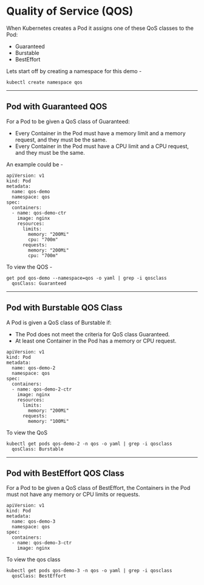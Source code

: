 # Quality of Service (QOS)

When Kubernetes creates a Pod it assigns one of these QoS classes to the Pod:

* Guaranteed
* Burstable
* BestEffort


Lets start off by creating a namespace for this demo - 

` kubectl create namespace qos ` 

--- 

## Pod with Guaranteed QOS 

For a Pod to be given a QoS class of Guaranteed:

* Every Container in the Pod must have a memory limit and a memory request, and they must be the same.
* Every Container in the Pod must have a CPU limit and a CPU request, and they must be the same.

An example could be - 

```
apiVersion: v1
kind: Pod
metadata:
  name: qos-demo
  namespace: qos
spec:
  containers:
  - name: qos-demo-ctr
    image: nginx
    resources:
      limits:
        memory: "200Mi"
        cpu: "700m"
      requests:
        memory: "200Mi"
        cpu: "700m"

```

To view the QOS - 

```
get pod qos-demo --namespace=qos -o yaml | grep -i qosclass
  qosClass: Guaranteed
```


--- 

## Pod with Burstable QOS Class

A Pod is given a QoS class of Burstable if:

* The Pod does not meet the criteria for QoS class Guaranteed.
* At least one Container in the Pod has a memory or CPU request.

```
apiVersion: v1
kind: Pod
metadata:
  name: qos-demo-2
  namespace: qos
spec:
  containers:
  - name: qos-demo-2-ctr
    image: nginx
    resources:
      limits:
        memory: "200Mi"
      requests:
        memory: "100Mi"

```

To view the QoS

```
kubectl get pods qos-demo-2 -n qos -o yaml | grep -i qosclass
  qosClass: Burstable
```

---

## Pod with BestEffort QOS Class

For a Pod to be given a QoS class of BestEffort, the Containers in the Pod must not have any memory or CPU limits or requests.

```
apiVersion: v1
kind: Pod
metadata:
  name: qos-demo-3
  namespace: qos
spec:
  containers:
  - name: qos-demo-3-ctr
    image: nginx

```

To view the qos class 

```
kubectl get pods qos-demo-3 -n qos -o yaml | grep -i qosclass
  qosClass: BestEffort
```
